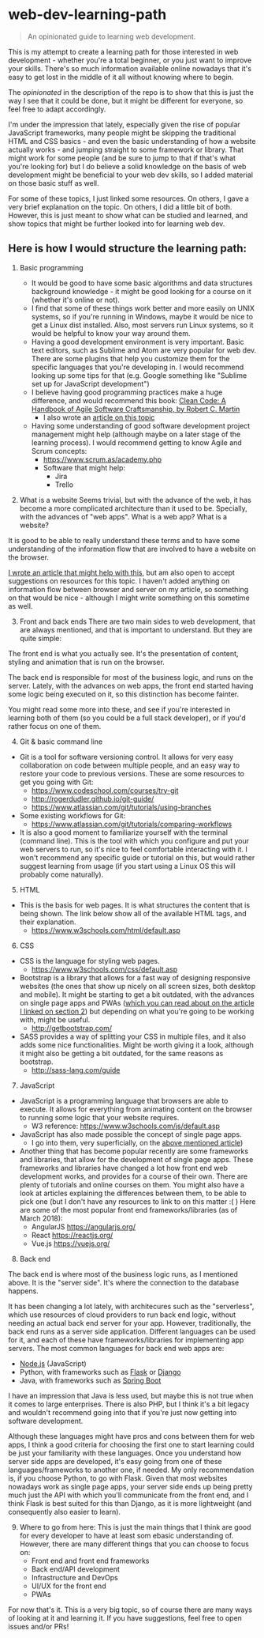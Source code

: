 # web-dev-learning-path
> An opinionated guide to learning web development.

This is my attempt to create a learning path for those interested in web development - whether you're a total beginner, or you just want to improve your skills. There's so much information available online nowadays that it's easy to get lost in the middle of it all without knowing where to begin.

The *opinionated* in the description of the repo is to show that this is just the way I see that it could be done, but it might be different for everyone, so feel free to adapt accordingly.

I'm under the impression that lately, especially given the rise of popular JavaScript frameworks, many people might be skipping the traditional HTML and CSS basics - and even the basic understanding of how a website actually works - and jumping straight to some framework or library. That might work for some people (and be sure to jump to that if that's what you're looking for) but I do believe a solid knowledge on the basis of web development might be beneficial to your web dev skills, so I added material on those basic stuff as well.

For some of these topics, I just linked some resources. On others, I gave a very brief explanation on the topic. On others, I did a little bit of both. However, this is just meant to show what can be studied and learned, and show topics that might be further looked into for learning web dev.

## Here is how I would structure the learning path:

1. Basic programming
    * It would be good to have some basic algorithms and data structures background knowledge - it might be good looking for a course on it (whether it's online or not).
    * I find that some of these things work better and more easily on UNIX systems, so if you're running in Windows, maybe it would be nice to get a Linux dist installed. Also, most servers run Linux systems, so it would be helpful to know your way around them.
    * Having a good development environment is very important. Basic text editors, such as Sublime and Atom are very popular for web dev. There are some plugins that help you customize them for the specific languages that you're developing in. I would recommend looking up some tips for that (e.g. Google something like "Sublime set up for JavaScript development")
    * I believe having good programming practices make a huge difference, and would recommend this book: [Clean Code: A Handbook of Agile Software Craftsmanship, by Robert C. Martin](https://www.amazon.com/Clean-Code-Handbook-Software-Craftsmanship-ebook/dp/B001GSTOAM)
        * I also wrote an [article on this topic](https://medium.com/@gabimelo/how-to-write-code-that-is-readable-and-understandable-by-others-and-yourself-aedf739650fe)
    * Having some understanding of good software development project management might help (although maybe on a later stage of the learning process). I would recommend getting to know Agile and Scrum concepts:
        * https://www.scrum.as/academy.php
        * Software that might help:
            * Jira
            * Trello


2. What is a website
Seems trivial, but with the advance of the web, it has become a more complicated architecture than it used to be. Specially, with the advances of "web apps". What is a web app? What is a website? 

It is good to be able to really understand these terms and to have some understanding of the information flow that are involved to have a website on the browser.

[I wrote an article that might help with this](https://medium.com/@gabimelo/what-are-apps-how-do-i-develop-one-8fde8535896d), but am also open to accept suggestions on resources for this topic. I haven't added anything on information flow between browser and server on my article, so something on that would be nice - although I might write something on this sometime as well.

3. Front and back ends
There are two main sides to web development, that are always mentioned, and that is important to understand. But they are quite simple:

The front end is what you actually see. It's the presentation of content, styling and animation that is run on the browser.

The back end is responsible for most of the business logic, and runs on the server. Lately, with the advances on web apps, the front end started having some logic being executed on it, so this distinction has become fainter.

You might read some more into these, and see if you're interested in learning both of them (so you could be a full stack developer), or if you'd rather focus on one of them.

4. Git & basic command line
  * Git is a tool for software versioning control. It allows for very easy collaboration on code between multiple people, and an easy way to restore your code to previous versions. These are some resources to get you going with Git:
      * https://www.codeschool.com/courses/try-git
      * http://rogerdudler.github.io/git-guide/
      * https://www.atlassian.com/git/tutorials/using-branches
  * Some existing workflows for Git:
      * https://www.atlassian.com/git/tutorials/comparing-workflows
  * It is also a good moment to familiarize yourself with the terminal (command line). This is the tool with which you configure and put your web servers to run, so it's nice to feel comfortable interacting with it. I won't recommend any specific guide or tutorial on this, but would rather suggest learning from usage (if you start using a Linux OS this will probably come naturally).

5. HTML
  * This is the basis for web pages. It is what structures the content that is being shown. The link below show all of the available HTML tags, and their explanation.
      * https://www.w3schools.com/html/default.asp

6. CSS
  * CSS is the language for styling web pages.
      * https://www.w3schools.com/css/default.asp
  * Bootstrap is a library that allows for a fast way of designing responsive websites (the ones that show up nicely on all screen sizes, both desktop and mobile). It might be starting to get a bit outdated, with the advances on single page apps and PWAs ([which you can read about on the article I linked on section 2](https://medium.com/@gabimelo/what-are-apps-how-do-i-develop-one-8fde8535896d)) but depending on what you're going to be working with, might be useful.
      * http://getbootstrap.com/
  * SASS provides a way of splitting your CSS in multiple files, and it also adds some nice functionalities. Might be worth giving it a look, although it might also be getting a bit outdated, for the same reasons as bootstrap.
      * http://sass-lang.com/guide

7. JavaScript
  * JavaScript is a programming language that browsers are able to execute. It allows for everything from animating content on the browser to running some logic that your website requires.
      * W3 reference: https://www.w3schools.com/js/default.asp
  * JavaScript has also made possible the concept of single page apps. 
      * I go into them, very superficially, on the [above mentioned article](https://medium.com/@gabimelo/what-are-apps-how-do-i-develop-one-8fde8535896d))
  * Another thing that has become popular recently are some frameworks and libraries, that allow for the development of single page apps. These frameworks and libraries have changed a lot how front end web development works, and provides for a course of their own. There are plenty of tutorials and online courses on them. You might also have a look at articles explaining the differences between them, to be able to pick one (but I don't have any resources to link to on this matter :( ) Here are some of the most popular front end frameworks/libraries (as of March 2018):
      * AngularJS https://angularjs.org/
      * React https://reactjs.org/
      * Vue.js https://vuejs.org/

8. Back end

The back end is where most of the business logic runs, as I mentioned above. It is the "server side". It's where the connection to the database happens.

It has been changing a lot lately, with architecures such as the "serverless", which use resources of cloud providers to run back end logic, without needing an actual back end server for your app. However, traditionally, the back end runs as a server side application. Different languages can be used for it, and each of these have frameworks/libraries for implementing app servers. The most common languages for back end web apps are:

  * [Node.js](https://nodejs.org/en/) (JavaScript)
  * Python, with frameworks such as [Flask](http://flask.pocoo.org/) or [Django](https://www.djangoproject.com/)
  * Java, with frameworks such as [Spring Boot](https://spring.io/projects/spring-boot)

I have an impression that Java is less used, but maybe this is not true when it comes to large enterprises. There is also PHP, but I think it's a bit legacy and wouldn't recommend going into that if you're just now getting into software development.

Although these languages might have pros and cons between them for web apps, I think a good criteria for choosing the first one to start learning could be just your familiarity with these languages. Once you understand how server side apps are developed, it's easy going from one of these languages/frameworks to another one, if needed. My only recommendation is, if you choose Python, to go with Flask. Given that most websites nowadays work as single page apps, your server side ends up being pretty much just the API with which you'll communicate from the front end, and I think Flask is best suited for this than Django, as it is more lightweight (and consequently also easier to learn).

9. Where to go from here:
This is just the main things that I think are good for every developer to have at least som ebasic understanding of. However, there are many different things that you can choose to focus on:
    * Front end and front end frameworks
    * Back end/API development 
    * Infrastructure and DevOps
    * UI/UX for the front end
    * PWAs

For now that's it. This is a very big topic, so of course there are many ways of looking at it and learning it. If you have suggestions, feel free to open issues and/or PRs!
